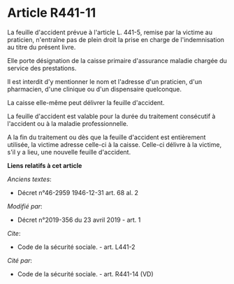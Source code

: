 # Article R441-11

La feuille d'accident prévue à l'article L. 441-5, remise par la victime au praticien, n'entraîne pas de plein droit la prise
en charge de l'indemnisation au titre du présent livre. 

Elle porte désignation de la caisse primaire d'assurance maladie chargée du service des prestations. 

Il est interdit d'y mentionner le nom et l'adresse d'un praticien, d'un pharmacien, d'une clinique ou d'un dispensaire
quelconque. 

La caisse elle-même peut délivrer la feuille d'accident. 

La feuille d'accident est valable pour la durée du traitement consécutif à l'accident ou à la maladie professionnelle. 

A la fin du traitement ou dès que la feuille d'accident est entièrement utilisée, la victime adresse celle-ci à la caisse.
Celle-ci délivre à la victime, s'il y a lieu, une nouvelle feuille d'accident.

**Liens relatifs à cet article**

_Anciens textes_:

  - Décret n°46-2959 1946-12-31 art. 68 al. 2

_Modifié par_:

  - Décret n°2019-356 du 23 avril 2019 - art. 1

_Cite_:

  - Code de la sécurité sociale. - art. L441-2

_Cité par_:

  - Code de la sécurité sociale. - art. R441-14 (VD)
